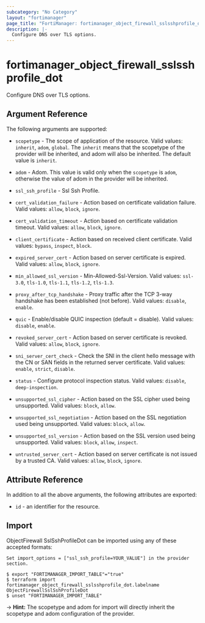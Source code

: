 ```yaml
---
subcategory: "No Category"
layout: "fortimanager"
page_title: "FortiManager: fortimanager_object_firewall_sslsshprofile_dot"
description: |-
  Configure DNS over TLS options.
---
```


# fortimanager_object_firewall_sslsshprofile_dot
Configure DNS over TLS options.

## Argument Reference


The following arguments are supported:

* `scopetype` - The scope of application of the resource. Valid values: `inherit`, `adom`, `global`. The `inherit` means that the scopetype of the provider will be inherited, and adom will also be inherited. The default value is `inherit`.
* `adom` - Adom. This value is valid only when the `scopetype` is `adom`, otherwise the value of adom in the provider will be inherited.
* `ssl_ssh_profile` - Ssl Ssh Profile.

* `cert_validation_failure` - Action based on certificate validation failure. Valid values: `allow`, `block`, `ignore`.

* `cert_validation_timeout` - Action based on certificate validation timeout. Valid values: `allow`, `block`, `ignore`.

* `client_certificate` - Action based on received client certificate. Valid values: `bypass`, `inspect`, `block`.

* `expired_server_cert` - Action based on server certificate is expired. Valid values: `allow`, `block`, `ignore`.

* `min_allowed_ssl_version` - Min-Allowed-Ssl-Version. Valid values: `ssl-3.0`, `tls-1.0`, `tls-1.1`, `tls-1.2`, `tls-1.3`.

* `proxy_after_tcp_handshake` - Proxy traffic after the TCP 3-way handshake has been established (not before). Valid values: `disable`, `enable`.

* `quic` - Enable/disable QUIC inspection (default = disable). Valid values: `disable`, `enable`.

* `revoked_server_cert` - Action based on server certificate is revoked. Valid values: `allow`, `block`, `ignore`.

* `sni_server_cert_check` - Check the SNI in the client hello message with the CN or SAN fields in the returned server certificate. Valid values: `enable`, `strict`, `disable`.

* `status` - Configure protocol inspection status. Valid values: `disable`, `deep-inspection`.

* `unsupported_ssl_cipher` - Action based on the SSL cipher used being unsupported. Valid values: `block`, `allow`.

* `unsupported_ssl_negotiation` - Action based on the SSL negotiation used being unsupported. Valid values: `block`, `allow`.

* `unsupported_ssl_version` - Action based on the SSL version used being unsupported. Valid values: `block`, `allow`, `inspect`.

* `untrusted_server_cert` - Action based on server certificate is not issued by a trusted CA. Valid values: `allow`, `block`, `ignore`.



## Attribute Reference

In addition to all the above arguments, the following attributes are exported:
* `id` - an identifier for the resource.

## Import

ObjectFirewall SslSshProfileDot can be imported using any of these accepted formats:
```
Set import_options = ["ssl_ssh_profile=YOUR_VALUE"] in the provider section.

$ export "FORTIMANAGER_IMPORT_TABLE"="true"
$ terraform import fortimanager_object_firewall_sslsshprofile_dot.labelname ObjectFirewallSslSshProfileDot
$ unset "FORTIMANAGER_IMPORT_TABLE"
```
-> **Hint:** The scopetype and adom for import will directly inherit the scopetype and adom configuration of the provider.
